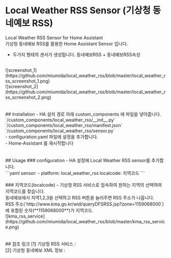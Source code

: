 # Local Weather RSS Sensor (기상청 동네예보 RSS)
Local Weather RSS Sensor for Home Assistant<br>
기상청 동네예보 RSS를 활용한 Home Assistant Sensor 입니다.<br>
- 두가지 형태의 센서가 생성됩니다. 동네예보RSS + 동네예보RSS속성<br>
<br>
![screenshot_1](https://github.com/miumida/local_weather_rss/blob/master/local_weather_rss_screenshot_1.png)<br>
![screenshot_2](https://github.com/miumida/local_weather_rss/blob/master/local_weather_rss_screenshot_2.png)<br>
<br><br>
## Installation
- HA 설치 경로 아래 custom_components 에 파일을 넣어줍니다.<br>
  `<config directory>/custom_components/local_weather_rss/__init__.py`<br>
  `<config directory>/custom_components/local_weather_rss/manifest.json`<br>
  `<config directory>/custom_components/local_weather_rss/sensor.py`<br>
- configuration.yaml 파일에 설정을 추가합니다.<br>
- Home-Assistant 를 재시작합니다<br>
<br><br>
## Usage
### configuration
- HA 설정에 Local Weather RSS sensor를 추가합니다.<br>
```yaml
sensor:
  - platform: local_weather_rss
    localcode: 지역코드
```
<br><br>
### 지역코드(localcode)
- 기상청 RSS 서비스로 접속하여 원하는 지역의 선택하여 지역코드를 찾습니다.<br>
  동네예보에서 지역1,2,3을 선택하고 RSS 버튼을 눌러주면 RSS 주소가 나옵니다.<br>
  RSS 주소(`http://www.kma.go.kr/wid/queryDFSRSS.jsp?zone=1159068000`)에 포함된 숫자(**1159068000**)가 지역코드.<br>
![kma_rss_service](https://github.com/miumida/local_weather_rss/blob/master/kma_rss_service.png)<br>
<br><br>
## 참조 링크
[1] 기상청 RSS 서비스 : <https://web.kma.go.kr/weather/lifenindustry/sevice_rss.jsp><br>
[2] 기상청 동네예보 XML 정보 : <http://www.kma.go.kr/images/weather/lifenindustry/timeseries_XML.pdf>
